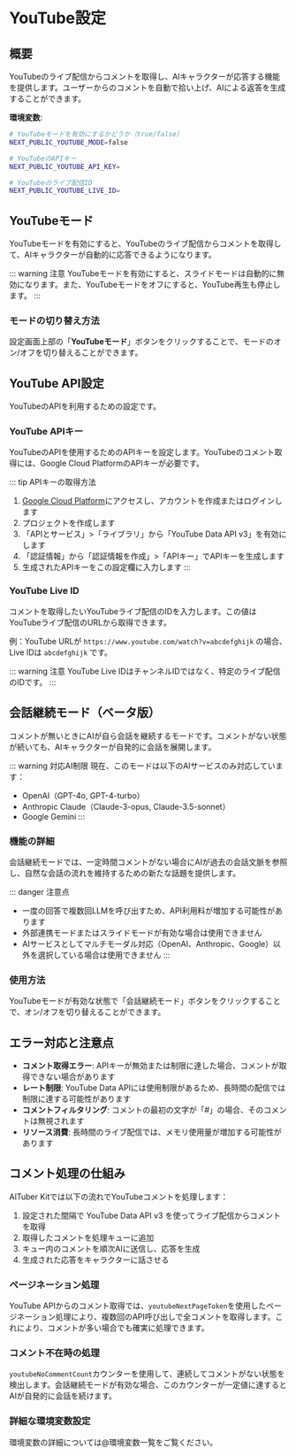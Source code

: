 # YouTube設定

## 概要

YouTubeのライブ配信からコメントを取得し、AIキャラクターが応答する機能を提供します。ユーザーからのコメントを自動で拾い上げ、AIによる返答を生成することができます。

**環境変数**:

```bash
# YouTubeモードを有効にするかどうか（true/false）
NEXT_PUBLIC_YOUTUBE_MODE=false

# YouTubeのAPIキー
NEXT_PUBLIC_YOUTUBE_API_KEY=

# YouTubeのライブ配信ID
NEXT_PUBLIC_YOUTUBE_LIVE_ID=
```

## YouTubeモード

YouTubeモードを有効にすると、YouTubeのライブ配信からコメントを取得して、AIキャラクターが自動的に応答できるようになります。

::: warning 注意
YouTubeモードを有効にすると、スライドモードは自動的に無効になります。また、YouTubeモードをオフにすると、YouTube再生も停止します。
:::

### モードの切り替え方法

設定画面上部の「**YouTubeモード**」ボタンをクリックすることで、モードのオン/オフを切り替えることができます。

## YouTube API設定

YouTubeのAPIを利用するための設定です。

### YouTube APIキー

YouTubeのAPIを使用するためのAPIキーを設定します。YouTubeのコメント取得には、Google Cloud PlatformのAPIキーが必要です。

::: tip APIキーの取得方法

1. [Google Cloud Platform](https://console.cloud.google.com/)にアクセスし、アカウントを作成またはログインします
2. プロジェクトを作成します
3. 「APIとサービス」>「ライブラリ」から「YouTube Data API v3」を有効にします
4. 「認証情報」から「認証情報を作成」>「APIキー」でAPIキーを生成します
5. 生成されたAPIキーをこの設定欄に入力します
   :::

### YouTube Live ID

コメントを取得したいYouTubeライブ配信のIDを入力します。この値はYouTubeライブ配信のURLから取得できます。

例：YouTube URLが `https://www.youtube.com/watch?v=abcdefghijk` の場合、Live IDは `abcdefghijk` です。

::: warning 注意
YouTube Live IDはチャンネルIDではなく、特定のライブ配信のIDです。
:::

## 会話継続モード（ベータ版）

コメントが無いときにAIが自ら会話を継続するモードです。コメントがない状態が続いても、AIキャラクターが自発的に会話を展開します。

::: warning 対応AI制限
現在、このモードは以下のAIサービスのみ対応しています：

- OpenAI（GPT-4o, GPT-4-turbo）
- Anthropic Claude（Claude-3-opus, Claude-3.5-sonnet）
- Google Gemini
  :::

### 機能の詳細

会話継続モードでは、一定時間コメントがない場合にAIが過去の会話文脈を参照し、自然な会話の流れを維持するための新たな話題を提供します。

::: danger 注意点

- 一度の回答で複数回LLMを呼び出すため、API利用料が増加する可能性があります
- 外部連携モードまたはスライドモードが有効な場合は使用できません
- AIサービスとしてマルチモーダル対応（OpenAI、Anthropic、Google）以外を選択している場合は使用できません
  :::

### 使用方法

YouTubeモードが有効な状態で「会話継続モード」ボタンをクリックすることで、オン/オフを切り替えることができます。

## エラー対応と注意点

- **コメント取得エラー**: APIキーが無効または制限に達した場合、コメントが取得できない場合があります
- **レート制限**: YouTube Data APIには使用制限があるため、長時間の配信では制限に達する可能性があります
- **コメントフィルタリング**: コメントの最初の文字が「#」の場合、そのコメントは無視されます
- **リソース消費**: 長時間のライブ配信では、メモリ使用量が増加する可能性があります

## コメント処理の仕組み

AITuber Kitでは以下の流れでYouTubeコメントを処理します：

1. 設定された間隔で YouTube Data API v3 を使ってライブ配信からコメントを取得
2. 取得したコメントを処理キューに追加
3. キュー内のコメントを順次AIに送信し、応答を生成
4. 生成された応答をキャラクターに話させる

### ページネーション処理

YouTube APIからのコメント取得では、`youtubeNextPageToken`を使用したページネーション処理により、複数回のAPI呼び出しで全コメントを取得します。これにより、コメントが多い場合でも確実に処理できます。

### コメント不在時の処理

`youtubeNoCommentCount`カウンターを使用して、連続してコメントがない状態を検出します。会話継続モードが有効な場合、このカウンターが一定値に達するとAIが自発的に会話を続けます。

### 詳細な環境変数設定

環境変数の詳細については@環境変数一覧をご覧ください。
